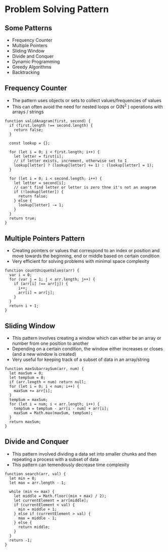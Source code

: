 # Problem Solving Pattern

## Some Patterns

- Frequency Counter
- Multiple Pointers
- Sliding Window
- Divide and Conquer
- Dynamic Programming
- Greedy Algorithms
- Backtracking

## Frequency Counter

- The pattern uses objects or sets to collect values/frequencies of values
- This can often avoid the need for nested loops or O(N<sup>2</sup> ) operations with arrays / strings

```
function validAnagram(first, second) {
  if (first.length !== second.length) {
    return false;
  }

  const lookup = {};

  for (let i = 0; i < first.length; i++) {
    let letter = first[i];
    // if letter exists, increment, otherwise set to 1
    lookup[letter] ? (lookup[letter] += 1) : (lookup[letter] = 1);
  }

  for (let i = 0; i < second.length; i++) {
    let letter = second[i];
    // can't find letter or letter is zero thne it's not an anagram
    if (!lookup[letter]) {
      return false;
    } else {
      lookup[letter] -= 1;
    }
  }
  return true;
}

```

## Multiple Pointers Pattern

- Creating pointers or values that correspond to an index or position and move towards the beginning, end or middle based on certain condition
- Very efficient for solving problems with minimal space complexity

```
function countUniqueValues(arr) {
  var i = 0;
  for (var j = 1; j < arr.length; j++) {
    if (arr[i] !== arr[j]) {
      i++;
      arr[i] = arr[j];
    }
  }
  return i + 1;
}
```

## Sliding Window

- This pattern involves creating a window which can either be an array or number from one position to another
- Depending on a certain condition, the window either increases or closes (and a new window is created)
- Very useful for keeping track of a subset of data in an array/string

```
function maxSubarraySum(arr, num) {
  let maxSum = 0;
  let tempSum = 0;
  if (arr.length < num) return null;
  for (let i = 0; i < num; i++) {
    maxSum += arr[i];
  }
  tempSum = maxSum;
  for (let i = num; i < arr.length; i++) {
    tempSum = tempSum - arr[i - num] + arr[i];
    maxSum = Math.max(maxSum, tempSum);
  }
  return maxSum;
}
```

## Divide and Conquer

- This pattern involved dividing a data set into smaller chunks and then repeating a process with a subset of data
- This pattern can temendously decrease time complexity

```
function search(arr, val) {
  let min = 0;
  let max = arr.length - 1;

  while (min <= max) {
    let middle = Math.floor((min + max) / 2);
    let currentElement = arr[middle];
    if (currentElement < val) {
      min = middle + 1;
    } else if (currentElement > val) {
      max = middle - 1;
    } else {
      return middle;
    }
  }
  return -1;
}

```
